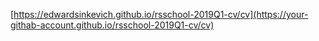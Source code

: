 [https://edwardsinkevich.github.io/rsschool-2019Q1-cv/cv](https://your-githab-account.github.io/rsschool-2019Q1-cv/cv)